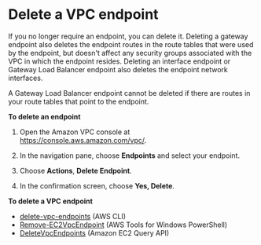 # Delete a VPC endpoint<a name="delete-vpc-endpoint"></a>

If you no longer require an endpoint, you can delete it\. Deleting a gateway endpoint also deletes the endpoint routes in the route tables that were used by the endpoint, but doesn't affect any security groups associated with the VPC in which the endpoint resides\. Deleting an interface endpoint or Gateway Load Balancer endpoint also deletes the endpoint network interfaces\.

A Gateway Load Balancer endpoint cannot be deleted if there are routes in your route tables that point to the endpoint\.

**To delete an endpoint**

1. Open the Amazon VPC console at [https://console\.aws\.amazon\.com/vpc/](https://console.aws.amazon.com/vpc/)\.

1. In the navigation pane, choose **Endpoints** and select your endpoint\.

1. Choose **Actions**, **Delete Endpoint**\. 

1. In the confirmation screen, choose **Yes, Delete**\.

**To delete a VPC endpoint**
+ [delete\-vpc\-endpoints](https://docs.aws.amazon.com/cli/latest/reference/ec2/delete-vpc-endpoints.html) \(AWS CLI\)
+ [Remove\-EC2VpcEndpoint](https://docs.aws.amazon.com/powershell/latest/reference/items/Remove-EC2VpcEndpoint.html) \(AWS Tools for Windows PowerShell\)
+ [DeleteVpcEndpoints](https://docs.aws.amazon.com/AWSEC2/latest/APIReference/ApiReference-query-DeleteVpcEndpoints.html) \(Amazon EC2 Query API\)